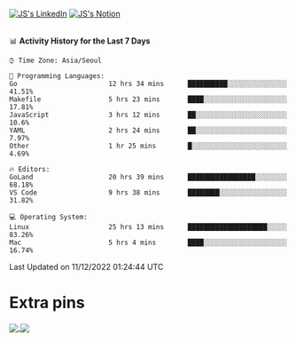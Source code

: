 
[![JS's LinkedIn](https://img.shields.io/badge/LinkedIn-blue?style=for-the-badge&logo=linkedin)](https://www.linkedin.com/in/jaeseung-lee-5a2a32139/) 
[![JS's Notion](https://img.shields.io/badge/Notion-black?style=for-the-badge&logo=notion)](https://bit.ly/ljswiki1) <br><br>
<!-- ![JS's GitHub stats](https://github-readme-stats-lemon-five.vercel.app/api?username=tkxkd0159&hide=contribs,prs,stars,issues&show_icons=true&theme=react&include_all_commits=true)   -->
<!-- ![Top Langs](https://github-readme-stats-lemon-five.vercel.app/api/top-langs/?username=tkxkd0159&layout=compact&hide=jupyter%20notebook,scss,html,css&langs_count=10)  -->


<!--START_SECTION:waka-->
📊 **Activity History for the Last 7 Days** 

```text
⌚︎ Time Zone: Asia/Seoul

💬 Programming Languages: 
Go                       12 hrs 34 mins      ██████████░░░░░░░░░░░░░░░   41.51% 
Makefile                 5 hrs 23 mins       ████░░░░░░░░░░░░░░░░░░░░░   17.81% 
JavaScript               3 hrs 12 mins       ██░░░░░░░░░░░░░░░░░░░░░░░   10.6% 
YAML                     2 hrs 24 mins       ██░░░░░░░░░░░░░░░░░░░░░░░   7.97% 
Other                    1 hr 25 mins        █░░░░░░░░░░░░░░░░░░░░░░░░   4.69%

🔥 Editors: 
GoLand                   20 hrs 39 mins      █████████████████░░░░░░░░   68.18% 
VS Code                  9 hrs 38 mins       ████████░░░░░░░░░░░░░░░░░   31.82%

💻 Operating System: 
Linux                    25 hrs 13 mins      ████████████████████░░░░░   83.26% 
Mac                      5 hrs 4 mins        ████░░░░░░░░░░░░░░░░░░░░░   16.74%

```


 Last Updated on 11/12/2022 01:24:44 UTC
<!--END_SECTION:waka-->

# Extra pins
<a href="https://github.com/tkxkd0159/tkxkd0159.github.io">
  <img align="center" src="https://github-readme-stats-lemon-five.vercel.app/api/pin/?username=tkxkd0159&repo=nft-card-game&theme=react" />
</a>
<a href="https://github.com/tkxkd0159/dsalgo">
  <img align="center" src="https://github-readme-stats-lemon-five.vercel.app/api/pin/?username=tkxkd0159&repo=dsalgo&theme=react" />
</a>

<!---
- 🔭 I’m currently working on ...
- 🌱 I’m currently learning blockchain and distributed network
- 👯 I’m looking to collaborate on ...
- 🤔 I’m looking for help with ...
- 💬 Ask me about ...
- 📫 How to reach me: ...
- 😄 Pronouns: ...
- ⚡ Fun fact: ...
-->
